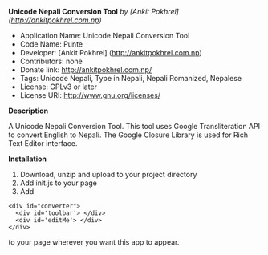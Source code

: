 **Unicode Nepali Conversion Tool**
*by [Ankit Pokhrel] (http://ankitpokhrel.com.np)*

* Application Name: Unicode Nepali Conversion Tool
* Code Name: Punte 
* Developer: [Ankit Pokhrel] (http://ankitpokhrel.com.np)
* Contributors: none
* Donate link: http://ankitpokhrel.com.np/
* Tags: Unicode Nepali, Type in Nepali, Nepali Romanized, Nepalese
* License: GPLv3 or later
* License URI: http://www.gnu.org/licenses/
 
**Description**
  
A Unicode Nepali Conversion Tool. This tool uses Google Transliteration API to convert English to Nepali.
The Google Closure Library is used for Rich Text Editor interface.

**Installation**

1. Download, unzip and upload to your project directory
2. Add init.js to your page
3. Add

```
<div id="converter">  
  <div id='toolbar'> </div>
  <div id='editMe'> </div>
</div>

```

to your page wherever you want this app to appear.